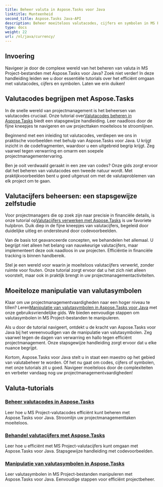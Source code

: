 ```yaml
---
title: Beheer valuta in Aspose.Tasks voor Java
linktitle: Munteenheid
second_title: Aspose.Tasks Java-API
description: Beheer moeiteloos valutacodes, cijfers en symbolen in MS Project-bestanden met Aspose.Tasks voor Java. Stroomlijn projectbeheer met eenvoudig te volgen tutorials.
type: docs
weight: 22
url: /nl/java/currency/
---
```


## Invoering

Navigeer je door de complexe wereld van het beheren van valuta in MS Project-bestanden met Aspose.Tasks voor Java? Zoek niet verder! In deze handleiding leiden we u door essentiële tutorials over het efficiënt omgaan met valutacodes, cijfers en symbolen. Laten we erin duiken!

## Valutacodes begrijpen met Aspose.Tasks

 In de snelle wereld van projectmanagement is het beheersen van valutacodes cruciaal. Onze tutorial over[Valutacodes beheren in Aspose.Tasks](./currency-codes/) biedt een stapsgewijze handleiding. Leer naadloos door de fijne kneepjes te navigeren en uw projecttaken moeiteloos te stroomlijnen.

Beginnend met een inleiding tot valutacodes, verdiepen we ons in praktische voorbeelden met behulp van Aspose.Tasks voor Java. U krijgt inzicht in de codefragmenten, waardoor u een uitgebreid begrip krijgt. Zeg vaarwel tegen verwarring en omarm een soepele projectmanagementervaring.

Ben je ooit verdwaald geraakt in een zee van codes? Onze gids zorgt ervoor dat het beheren van valutacodes een tweede natuur wordt. Met praktijkvoorbeelden bent u goed uitgerust om met de valutaproblemen van elk project om te gaan.

## Valutacijfers beheersen: een stapsgewijze zelfstudie

 Voor projectmanagers die op zoek zijn naar precisie in financiële details, is onze tutorial op[Valutacijfers verwerken met Aspose.Tasks](./currency-digits/) is uw favoriete hulpbron. Duik diep in de fijne kneepjes van valutacijfers, begeleid door duidelijke uitleg en ondersteund door codevoorbeelden.

Van de basis tot geavanceerde concepten, we behandelen het allemaal. U begrijpt niet alleen het belang van nauwkeurige valutacijfers, maar implementeert deze ook naadloos in uw projecten. Efficiëntie in financiële tracking is binnen handbereik.

Stel je een wereld voor waarin je moeiteloos valutacijfers verwerkt, zonder ruimte voor fouten. Onze tutorial zorgt ervoor dat u het zich niet alleen voorstelt, maar ook in praktijk brengt in uw projectmanagementactiviteiten.

## Moeiteloze manipulatie van valutasymbolen

 Klaar om uw projectmanagementvaardigheden naar een hoger niveau te tillen? Leren[Manipulatie van valutasymbolen in Aspose.Tasks voor Java](./currency-symbols/) met onze gebruiksvriendelijke gids. We bieden eenvoudige stappen om valutasymbolen in MS Project-bestanden te manipuleren.

Als u door de tutorial navigeert, ontdekt u de kracht van Aspose.Tasks voor Java bij het vereenvoudigen van de manipulatie van valutasymbolen. Zeg vaarwel tegen de dagen van verwarring en hallo tegen efficiënt projectmanagement. Onze stapsgewijze handleiding zorgt ervoor dat u elke nuance begrijpt.

Kortom, Aspose.Tasks voor Java stelt u in staat een maestro op het gebied van valutabeheer te worden. Of het nu gaat om codes, cijfers of symbolen, met onze tutorials zit u goed. Navigeer moeiteloos door de complexiteiten en verbeter vandaag nog uw projectmanagementvaardigheden!

## Valuta-tutorials
### [Beheer valutacodes in Aspose.Tasks](./currency-codes/)
Leer hoe u MS Project-valutacodes efficiënt kunt beheren met Aspose.Tasks voor Java. Stroomlijn uw projectmanagementtaken moeiteloos.
### [Behandel valutacijfers met Aspose.Tasks](./currency-digits/)
Leer hoe u efficiënt met MS Project-valutacijfers kunt omgaan met Aspose.Tasks voor Java. Stapsgewijze handleiding met codevoorbeelden.
### [Manipulatie van valutasymbolen in Aspose.Tasks](./currency-symbols/)
Leer valutasymbolen in MS Project-bestanden manipuleren met Aspose.Tasks voor Java. Eenvoudige stappen voor efficiënt projectbeheer.